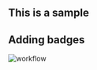 ## This is a sample
## Adding badges

![workflow](https://github.com/RowanBish/devops/actions/workflows/main.yml/badge.svg)

